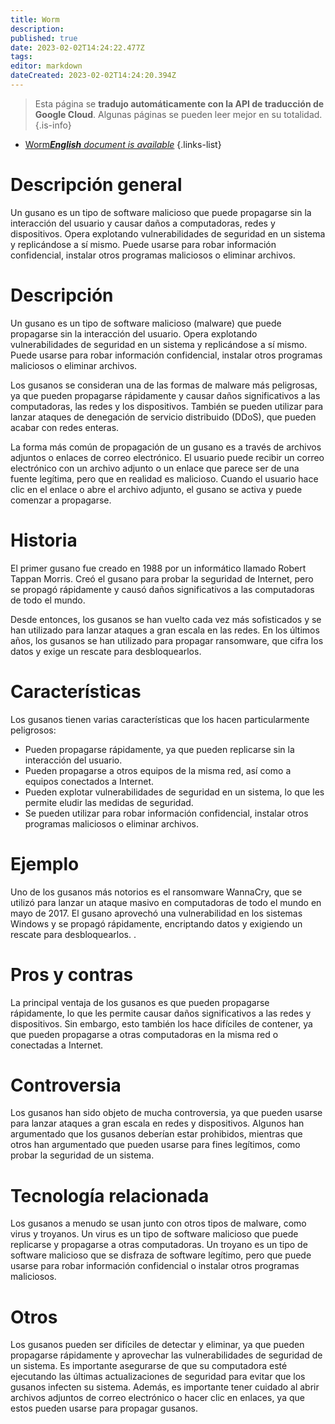 ```yaml
---
title: Worm
description: 
published: true
date: 2023-02-02T14:24:22.477Z
tags: 
editor: markdown
dateCreated: 2023-02-02T14:24:20.394Z
---
```


> Esta página se **tradujo automáticamente con la API de traducción de Google Cloud**.
Algunas páginas se pueden leer mejor en su totalidad.{.is-info}



- [Worm***English** document is available*](/en/Knowledge-base/Dictionary/worm)
{.links-list}


# Descripción general
Un gusano es un tipo de software malicioso que puede propagarse sin la interacción del usuario y causar daños a computadoras, redes y dispositivos. Opera explotando vulnerabilidades de seguridad en un sistema y replicándose a sí mismo. Puede usarse para robar información confidencial, instalar otros programas maliciosos o eliminar archivos.

# Descripción
Un gusano es un tipo de software malicioso (malware) que puede propagarse sin la interacción del usuario. Opera explotando vulnerabilidades de seguridad en un sistema y replicándose a sí mismo. Puede usarse para robar información confidencial, instalar otros programas maliciosos o eliminar archivos.

Los gusanos se consideran una de las formas de malware más peligrosas, ya que pueden propagarse rápidamente y causar daños significativos a las computadoras, las redes y los dispositivos. También se pueden utilizar para lanzar ataques de denegación de servicio distribuido (DDoS), que pueden acabar con redes enteras.

La forma más común de propagación de un gusano es a través de archivos adjuntos o enlaces de correo electrónico. El usuario puede recibir un correo electrónico con un archivo adjunto o un enlace que parece ser de una fuente legítima, pero que en realidad es malicioso. Cuando el usuario hace clic en el enlace o abre el archivo adjunto, el gusano se activa y puede comenzar a propagarse.

# Historia
El primer gusano fue creado en 1988 por un informático llamado Robert Tappan Morris. Creó el gusano para probar la seguridad de Internet, pero se propagó rápidamente y causó daños significativos a las computadoras de todo el mundo.

Desde entonces, los gusanos se han vuelto cada vez más sofisticados y se han utilizado para lanzar ataques a gran escala en las redes. En los últimos años, los gusanos se han utilizado para propagar ransomware, que cifra los datos y exige un rescate para desbloquearlos.

# Características
Los gusanos tienen varias características que los hacen particularmente peligrosos:

- Pueden propagarse rápidamente, ya que pueden replicarse sin la interacción del usuario.
- Pueden propagarse a otros equipos de la misma red, así como a equipos conectados a Internet.
- Pueden explotar vulnerabilidades de seguridad en un sistema, lo que les permite eludir las medidas de seguridad.
- Se pueden utilizar para robar información confidencial, instalar otros programas maliciosos o eliminar archivos.

# Ejemplo
Uno de los gusanos más notorios es el ransomware WannaCry, que se utilizó para lanzar un ataque masivo en computadoras de todo el mundo en mayo de 2017. El gusano aprovechó una vulnerabilidad en los sistemas Windows y se propagó rápidamente, encriptando datos y exigiendo un rescate para desbloquearlos. .

# Pros y contras
La principal ventaja de los gusanos es que pueden propagarse rápidamente, lo que les permite causar daños significativos a las redes y dispositivos. Sin embargo, esto también los hace difíciles de contener, ya que pueden propagarse a otras computadoras en la misma red o conectadas a Internet.

# Controversia
Los gusanos han sido objeto de mucha controversia, ya que pueden usarse para lanzar ataques a gran escala en redes y dispositivos. Algunos han argumentado que los gusanos deberían estar prohibidos, mientras que otros han argumentado que pueden usarse para fines legítimos, como probar la seguridad de un sistema.

# Tecnología relacionada
Los gusanos a menudo se usan junto con otros tipos de malware, como virus y troyanos. Un virus es un tipo de software malicioso que puede replicarse y propagarse a otras computadoras. Un troyano es un tipo de software malicioso que se disfraza de software legítimo, pero que puede usarse para robar información confidencial o instalar otros programas maliciosos.

# Otros
Los gusanos pueden ser difíciles de detectar y eliminar, ya que pueden propagarse rápidamente y aprovechar las vulnerabilidades de seguridad de un sistema. Es importante asegurarse de que su computadora esté ejecutando las últimas actualizaciones de seguridad para evitar que los gusanos infecten su sistema. Además, es importante tener cuidado al abrir archivos adjuntos de correo electrónico o hacer clic en enlaces, ya que estos pueden usarse para propagar gusanos.
